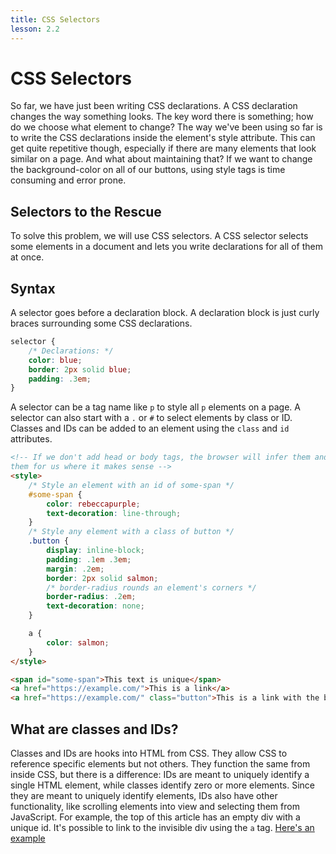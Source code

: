 ```yaml
---
title: CSS Selectors
lesson: 2.2
---
```


<div id="scroll-target"></div>

# CSS Selectors

So far, we have just been writing CSS declarations. A CSS declaration changes the way something looks. The key word there is something; how do we choose what element to change? The way we've been using so far is to write the CSS declarations inside the element's style attribute. This can get quite repetitive though, especially if there are many elements that look similar on a page. And what about maintaining that? If we want to change the background-color on all of our buttons, using style tags is time consuming and error prone.

## Selectors to the Rescue

To solve this problem, we will use CSS selectors. A CSS selector selects some elements in a document and lets you write declarations for all of them at once.

## Syntax

A selector goes before a declaration block. A declaration block is just curly braces surrounding some CSS declarations.

```css
selector {
    /* Declarations: */
    color: blue;
    border: 2px solid blue;
    padding: .3em;
}
```

A selector can be a tag name like `p` to style all `p` elements on a page. A selector can also start with a `.` or `#` to select elements by class or ID. Classes and IDs can be added to an element using the `class` and `id` attributes.

```html
<!-- If we don't add head or body tags, the browser will infer them and add
them for us where it makes sense -->
<style>
    /* Style an element with an id of some-span */
    #some-span {
        color: rebeccapurple;
        text-decoration: line-through;
    }
    /* Style any element with a class of button */
    .button {
        display: inline-block;
        padding: .1em .3em;
        margin: .2em;
        border: 2px solid salmon;
        /* border-radius rounds an element's corners */
        border-radius: .2em;
        text-decoration: none;
    }

    a {
        color: salmon;
    }
</style>

<span id="some-span">This text is unique</span>
<a href="https://example.com/">This is a link</a>
<a href="https://example.com/" class="button">This is a link with the button class</a>
```

## What are classes and IDs?

Classes and IDs are hooks into HTML from CSS. They allow CSS to reference specific elements but not others. They function the same from inside CSS, but there is a difference: IDs are meant to uniquely identify a single HTML element, while classes identify zero or more elements. Since they are meant to uniquely identify elements, IDs also have other functionality, like scrolling elements into view and selecting them from JavaScript. For example, the top of this article has an empty div with a unique id. It's possible to link to the invisible div using the `a` tag. <a href="#scroll-target">Here's an example</a>
